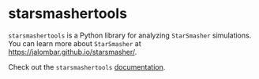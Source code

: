 # starsmashertools

`starsmashertools` is a Python library for analyzing `StarSmasher` simulations. You can learn more about `StarSmasher` at https://jalombar.github.io/starsmasher/.

Check out the `starsmashertools` [documentation](https://hatfullr.github.io/starsmashertools/). 
